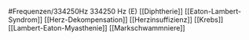 #Frequenzen/334250Hz
334250 Hz (E)
[[Diphtherie]]
[[Eaton-Lambert-Syndrom]]
[[Herz-Dekompensation]]
[[Herzinsuffizienz]]
[[Krebs]]
[[Lambert-Eaton-Myasthenie]]
[[Markschwammniere]]